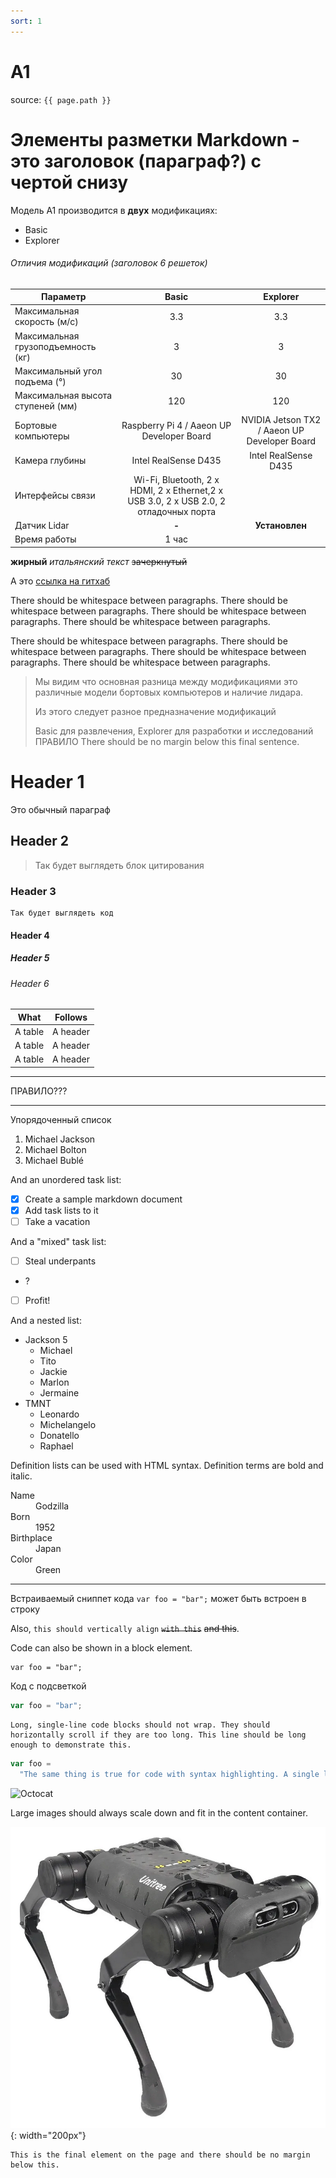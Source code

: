 ```yaml
---
sort: 1
---
```




# A1

source: `{{ page.path }}`

# Элементы разметки Markdown - это заголовок (параграф?) с чертой снизу
Модель A1 производится в **двух** модификациях:
- Basic
- Explorer


###### Отличия модификаций (заголовок 6 решеток)

|   Параметр  | Basic    | Explorer  |
|------|:-------:|:--------:|
|   Максимальная скорость (м/с)   | 3.3 | 3.3 |
|   Максимальная грузоподъемность (кг) | 3 | 3 |
|   Максимальный угол подъема (°) | 30 | 30 |
|   Максимальная высота ступеней (мм) | 120 | 120 |
|   Бортовые компьютеры | Raspberry Pi 4 / Aaeon UP Developer Board | NVIDIA Jetson TX2 / Aaeon UP Developer Board |
|   Камера глубины | Intel RealSense D435 | Intel RealSense D435 |
|   Интерфейсы связи | Wi-Fi, Bluetooth, 2 x HDMI, 2 x Ethernet,2 x USB 3.0, 2 x USB 2.0, 2 отладочных порта
|   Датчик Lidar | **-** | **Установлен** |
|   Время работы | 1 час                  |




**жирный**
_итальянский текст_
~~зачеркнутый~~

А это [ссылка на гитхаб](http://github.com)



There should be whitespace between paragraphs. There should be whitespace between paragraphs. There should be whitespace between paragraphs. There should be whitespace between paragraphs.

There should be whitespace between paragraphs. There should be whitespace between paragraphs. There should be whitespace between paragraphs. There should be whitespace between paragraphs.

> Мы видим что основная разница между модификациями это различные модели бортовых компьютеров и наличие лидара.
>
> Из этого следует разное предназначение модификаций
>
>
> Basic для развлечения, Explorer для разработки и исследований
> ПРАВИЛО
> There should be no margin below this final sentence.
>
>

# Header 1

Это обычный параграф

## Header 2

> Так будет выглядеть блок цитирования

### Header 3

```
Так будет выглядеть код
```

#### Header 4


##### Header 5


###### Header 6

| What    | Follows  |
| ------- | -------- |
| A table | A header |
| A table | A header |
| A table | A header |

---

ПРАВИЛО???

---


Упорядоченный список

1. Michael Jackson
2. Michael Bolton
3. Michael Bublé

And an unordered task list:

- [x] Create a sample markdown document
- [x] Add task lists to it
- [ ] Take a vacation

And a "mixed" task list:

- [ ] Steal underpants
- ?
- [ ] Profit!

And a nested list:

- Jackson 5
  - Michael
  - Tito
  - Jackie
  - Marlon
  - Jermaine
- TMNT
  - Leonardo
  - Michelangelo
  - Donatello
  - Raphael

Definition lists can be used with HTML syntax. Definition terms are bold and italic.

<dl>
    <dt>Name</dt>
    <dd>Godzilla</dd>
    <dt>Born</dt>
    <dd>1952</dd>
    <dt>Birthplace</dt>
    <dd>Japan</dd>
    <dt>Color</dt>
    <dd>Green</dd>
</dl>

---



Встраиваемый сниппет кода `var foo = "bar";` может быть встроен в строку

Also, `this should vertically align` ~~`with this`~~ ~~and this~~.

Code can also be shown in a block element.

```
var foo = "bar";
```

Код с подсветкой

```javascript
var foo = "bar";
```

```
Long, single-line code blocks should not wrap. They should horizontally scroll if they are too long. This line should be long enough to demonstrate this.
```

```javascript
var foo =
  "The same thing is true for code with syntax highlighting. A single line of code should horizontally scroll if it is really long.";
```



![Octocat](https://github.githubassets.com/images/icons/emoji/octocat.png)

Large images should always scale down and fit in the content container.

![Branching](/assets/images/image-a1.png){: width="200px"}

```
This is the final element on the page and there should be no margin below this.
```
